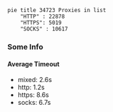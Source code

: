 
```mermaid
pie title 34723 Proxies in list
    "HTTP" : 22878
    "HTTPS": 5019
    "SOCKS" : 10617
```

### Some Info
#### Average Timeout

- mixed: 2.6s
- http: 1.2s
- https: 8.6s
- socks: 6.7s